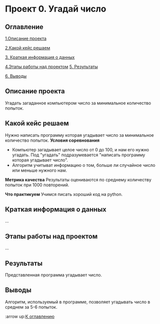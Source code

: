 # Проект 0. Угадай число

## Оглавление
[1.Описание проекта](https://github.com/hollywood2371/IDE/tree/main/project_0/READMY.md#Описание-проекта)

[2.Какой кейс решаем](https://github.com/hollywood2371/IDE/tree/main/project_0/READMY.md#акой-кейс-решаем)

[3. Краткая информация о данных](https://github.com/hollywood2371/IDE/tree/main/project_0/READMY.md#Краткая-информация-о-данных)

[4.Этапы работы над проектом](https://github.com/hollywood2371/IDE/tree/main/project_0/READMY.md#Этапы-работы-над-проектом)
[5. Результаты](https://github.com/hollywood2371/IDE/tree/main/project_0/READMY.md#Результаты)

[6. Выводы](https://github.com/hollywood2371/IDE/tree/main/project_0/READMY.md#Выводы)


## Описание проекта
Угадать загаданное компьютером число за минимальное количество попыток.
## Какой кейс решаем
Нужно написать программу которая угадывает число за минимальное количество попыток.
**Условия соревнования**
- Компьютер загадывает целое число от 0 до 100, и нам его нужно угадать. Под "угадать" подразумевается "написать программу которая угадывает число".
- Алгоритм учитыват информацию о том, больше ли случайное число или меньше нужного нам.

**Метрика качества**
Результаты оцениваются по среднему количеству попыток при 1000 повторений.

**Что практикуем**
Учимся писать хороший код на python.

## Краткая информация о данных
...
## Этапы работы над проектом
...
## Результаты
Представленная программа угадывает число.
## Выводы
Алгоритм, используемый в программе, позволяет угадывать число в среднем за 5-6 попыток.

:arrow up:[К оглавлению](https://github.com/hollywood2371/IDE/tree/main/project_0/READMY.md#Оглавление)